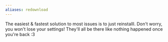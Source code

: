 ```yaml
---
aliases: redownload
---
```


The easiest & fastest solution to most issues is to just reinstalll. Don't worry, you won't lose your settings! They'll all be there like nothing happened once you're back :3
